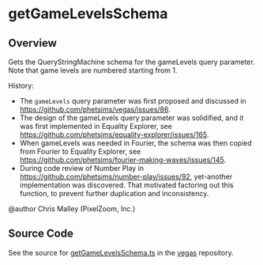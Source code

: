 # getGameLevelsSchema

## Overview

Gets the QueryStringMachine schema for the gameLevels query parameter.
Note that game levels are numbered starting from 1.

History:
- The `gameLevels` query parameter was first proposed and discussed in https://github.com/phetsims/vegas/issues/86.
- The design of the gameLevels query parameter was solidified, and it was first implemented in Equality Explorer,
  see https://github.com/phetsims/equality-explorer/issues/165.
- When gameLevels was needed in Fourier, the schema was then copied from Fourier to Equality Explorer,
  see https://github.com/phetsims/fourier-making-waves/issues/145.
- During code review of Number Play in https://github.com/phetsims/number-play/issues/92, yet-another implementation
  was discovered. That motivated factoring out this function, to prevent further duplication and inconsistency.

@author Chris Malley (PixelZoom, Inc.)



## Source Code

See the source for [getGameLevelsSchema.ts](https://github.com/phetsims/vegas/blob/main/js/getGameLevelsSchema.ts) in the [vegas](https://github.com/phetsims/vegas) repository.

